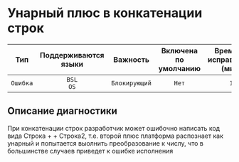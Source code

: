 # Унарный плюс в конкатенации строк

| Тип | Поддерживаются<br/>языки | Важность | Включена<br/>по умолчанию | Время на<br/>исправление (мин) | Тэги |
| :-: | :-: | :-: | :-: | :-: | :-: |
| `Ошибка` | `BSL`<br/>`OS` | `Блокирующий` | `Нет` | `1` | `suspicious`<br/>`brainoverload` |

<!-- Блоки выше заполняются автоматически, не трогать -->
## Описание диагностики

При конкатенации строк разработчик может ошибочно написать код вида Строка + + Строка2, т.е. второй плюс платформа распознает как унарный и попытается выолнить преобразование к числу, что в большинстве случаев приведет к ошибке исполнения
